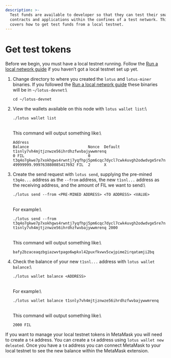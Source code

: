 ```yaml
---
description: >-
  Test funds are available to developer so that they can test their smart
  contracts and applications within the confines of a test network. This page
  covers how to get test funds from a local testnet.
---
```


# Get test tokens

Before we begin, you must have a local testnet running. Follow the [Run a local network guide](setup.md) if you haven’t got a local testnet set up yet.

1.  Change directory to where you created the `lotus` and `lotus-miner` binaries. If you followed the [Run a local network guide](setup.md) these binaries will be in `~/lotus-devnet`:\


    ```shell
    cd ~/lotus-devnet
    ```


2.  View the wallets available on this node with `lotus wallet list`:\


    ```shell
    ./lotus wallet list
    ```

    \
    This command will output something like:\


    ```plaintext
    Address                                                                                 Balance                          Nonce  Default
    t1snly7vh4mjtjznwze56ihrdhzfwvbajywwmrenq                                               0 FIL                            0
    t3q4o7gkwe7p7xokhgws4rwntj7yqfhpj5pm6cqc7dycl7cwk4uvgh2odwdvge5re7ne5gcc6xluifss5uu5cq  49999999.999763880085417692 FIL  2      X
    ```


3.  Create the send request with `lotus send`, supplying the pre-mined `t3q4o...` address as the `--from` address, the new `t1snl...` address as the receiving address, and the amount of FIL we want to send:\


    ```shell
    ./lotus send --from <PRE-MINED ADDRESS> <TO ADDRESS> <VALUE>
    ```

    \
    For example:\


    ```shell
    ./lotus send --from t3q4o7gkwe7p7xokhgws4rwntj7yqfhpj5pm6cqc7dycl7cwk4uvgh2odwdvge5re7ne5gcc6xluifss5uu5cq t1snly7vh4mjtjznwze56ihrdhzfwvbajywwmrenq 2000
    ```

    \
    This command will output something like:\


    ```plaintext
    bafy2bzaceaqzbgiazwvtpago6wpkxl42puxfkvwv5cwjpime2irqatamji2bq
    ```


4.  Check the balance of your new `t1snl...` address with `lotus wallet balance`:\


    ```shell
    ./lotus wallet balance <ADDRESS>
    ```

    \
    For example:\


    ```shell
    ./lotus wallet balance t1snly7vh4mjtjznwze56ihrdhzfwvbajywwmrenq
    ```

    \
    This command will output something like:\


    ```plaintext
    2000 FIL
    ```

If you want to manage your local testnet tokens in MetaMask you will need to create a `t4` address. You can create a `t4` address using `lotus wallet new deleated`. Once you have a `t4` address you can connect MetaMask to your local testnet to see the new balance within the MetaMask extension.

